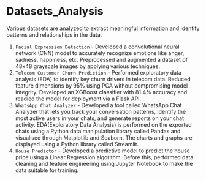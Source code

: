 # Datasets_Analysis
Various datasets are analyzed to extract meaningful information and identify patterns and relationships in the data.
1. `Facial Expression Detection` - Developed a convolutional neural network (CNN) model to accurately recognize emotions like anger, sadness, happiness, etc. Preprocessed and augmented a dataset of 48x48 grayscale images by applying various techniques.
2. `Telecom Customer Churn Prediction` - Performed exploratory data analysis (EDA) to identify key churn drivers in telecom data. Reduced feature dimensions by 95% using PCA without compromising model integrity. Developed an XGBoost classifier with 81.4% accuracy and readied the model for deployment via a Flask API.
3. `WhatsApp Chat Analyzer` - Developed a tool called WhatsApp Chat Analyzer that lets you track your conversation patterns, identify the most active users in your chats, and generate reports on your chat activity. EDA(Exploratory Data Analysis) is performed on the exported chats using a Python data manipulation library called Pandas and visualised through Matplotlib and Seaborn. The charts and graphs are displayed using a Python library called Streamlit.
4. `House Predictor` - Developed a predictive model to predict the house price using a Linear Regression algorithm. Before this, performed data cleaning and feature engineering using Jupyter Notebook to make the data suitable for training.
